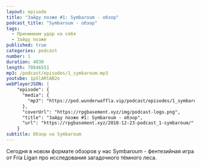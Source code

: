 ```yaml
---
layout: episode
title: "Зайду позже #1: Symbaroum - обзор"
podcast_title: "Symbaroum - обзор"
tags:
  - Принимаем удар на себя
  - Зайду позже
published: true
categories: podcast
number: 1
duration: 4030
length: 70846551
mp3: /podcast/episodes/1_symbaroum.mp3
youtube: 1pSlARtAB2o
webPlayerJSON: |
    "episode": {
      "media": {
        "mp3": "https://pod.wunderwaffla.vip/podcast/episodes/1_symbaroum.mp3"
      },
      "coverUrl": "https://rpgbasement.xyz/img/podcast-logo.png",
      "title": "Зайду позже #1: Symbaroum - обзор",
      "url": "https://rpgbasement.xyz/2018-12-23-podcast_1-symbaroum/"
    }
subtitle: Обзор на Symbaroum
---
```

Сегодня в новом формате обзоров у нас Symbaroum - фентезийная игра от Fria Ligan про исследования загадочного тёмного леса.
